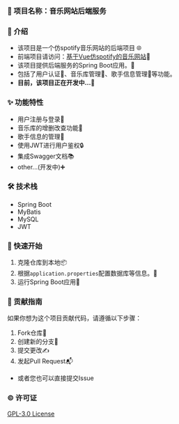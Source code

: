 ### 🎵 项目名称：音乐网站后端服务

### 📖 介绍
- 该项目是一个仿spotify音乐网站的后端项目 🌐
- 前端项目请访问：[基于Vue仿spotify的音乐网站](https://github.com/tzf1003/music-website)🔗
- 该项目提供后端服务的Spring Boot应用。🔧
- 包括了用户认证🔐、音乐库管理🎼、歌手信息管理🎤等功能。
- **目前，该项目正在开发中...🚧**

### ✨ 功能特性
- 用户注册与登录👥
- 音乐库的增删改查功能🎵
- 歌手信息的管理🎤
- 使用JWT进行用户鉴权🔒
- 集成Swagger文档📚
- other...(开发中)➕

### 🛠 技术栈
- Spring Boot
- MyBatis
- MySQL
- JWT

### 🚀 快速开始
1. 克隆仓库到本地📦
2. 根据`application.properties`配置数据库等信息。🔧
3. 运行Spring Boot应用🌟

### 🤝 贡献指南
如果你想为这个项目贡献代码，请遵循以下步骤：
1. Fork仓库🍴
2. 创建新的分支🌿
3. 提交更改✍️
4. 发起Pull Request📬
- 或者您也可以直接提交Issue

### ©️ 许可证
[GPL-3.0 License](./LICENSE)
